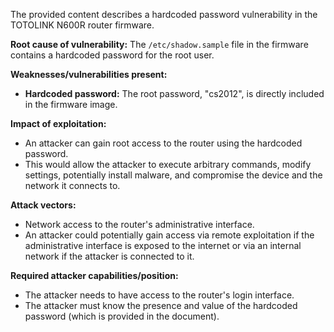 The provided content describes a hardcoded password vulnerability in the TOTOLINK N600R router firmware.

**Root cause of vulnerability:** The `/etc/shadow.sample` file in the firmware contains a hardcoded password for the root user.

**Weaknesses/vulnerabilities present:**
*   **Hardcoded password:** The root password, "cs2012", is directly included in the firmware image.

**Impact of exploitation:**
*   An attacker can gain root access to the router using the hardcoded password.
*   This would allow the attacker to execute arbitrary commands, modify settings, potentially install malware, and compromise the device and the network it connects to.

**Attack vectors:**
*   Network access to the router's administrative interface.
*   An attacker could potentially gain access via remote exploitation if the administrative interface is exposed to the internet or via an internal network if the attacker is connected to it.

**Required attacker capabilities/position:**
*   The attacker needs to have access to the router's login interface.
*   The attacker must know the presence and value of the hardcoded password (which is provided in the document).